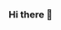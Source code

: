 ### Hi there 👋

<!--
**865256336/865256336** is a ✨ _special_ ✨ repository because its `README.md` (this file) appears on your GitHub profile.

Here are some ideas to get you started:
![image](https://user-images.githubusercontent.com/107561613/194737450-02e70a1a-66f7-4631-8dd3-555a7cbb7b1e.png)
